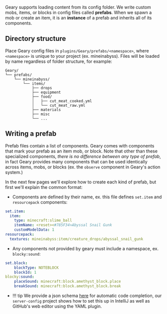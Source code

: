 Geary supports loading content from its config folder. We write custom mobs, items, or blocks in config files called **prefabs**.  When we spawn a mob or create an item, it is an **instance** of a prefab and inherits all of its components.

## Directory structure

Place Geary config files in `plugins/Geary/prefabs/<namespace>`, where `<namespace>` is unique to your project (ex.
mineinabyss). Files will be loaded by name regardless of folder structure, for example:

```
Geary/
└── prefabs/
    └── mineinabyss/
        └── items/
            ├── drops
            ├── equipment
            ├── food/
            │   ├── cut_meat_cooked.yml
            │   └── cut_meat_raw.yml
            ├── materials
            ├── misc
            └── ...
```

## Writing a prefab

Prefab files contain a list of components. Geary comes with components that mark your prefab as an item mob, or block. Note that other than these specialized components, _there is no difference between any type of prefab_, in fact Geary provides many components that can be used identically across items, mobs, or blocks (ex. the `observe` component in Geary's action system.)

In the next few pages we'll explore how to create each kind of prefab, but first we'll explain the common format:

- Components are defined by their name, ex. this file defines `set.item` and `resourcepack` components:
```yaml title="abyssal_snail_gunk.yml"
set.item:
  item:
    type: minecraft:slime_ball
    itemName: <reset><#785F34>Abyssal Snail Gunk
    customModelData: 1
resourcepack:
  textures: mineinabyss:item/creature_drops/abyssal_snail_gunk
```
- Any components not provided by geary must include a namespace, ex. `blocky:sound`:
```yaml title="charcoal_sand_ore.yml"
set.block:
    blockType: NOTEBLOCK
    blockId: 1
blocky:sound:
    placeSound: minecraft:block.amethyst_block.place
    breakSound: minecraft:block.amethyst_block.break
```

- !!! tip
    We provide a json schema [here](https://raw.githubusercontent.com/MineInAbyss/plugin-schemas/refs/heads/master/generated/geary.json) for automatic code completion, our `server-config` project shows how to set this up in IntelliJ as well as GitHub's web editor using the YAML plugin.
